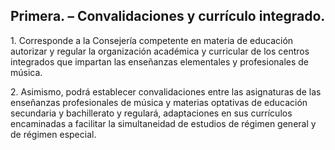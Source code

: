 ## **Primera. – Convalidaciones y currículo integrado.**

1\. Corresponde a la Consejería competente en materia de educación autorizar y regular la organización académica y curricular de los centros integrados que impartan las enseñanzas elementales y profesionales de música.

2\. Asimismo, podrá establecer convalidaciones entre las asignaturas de las enseñanzas profesionales de música y materias optativas de educación secundaria y bachillerato y regulará, adaptaciones en sus currículos encaminadas a facilitar la simultaneidad de estudios de régimen general y de régimen especial.